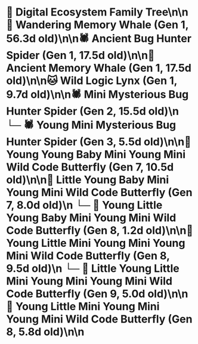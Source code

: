 # 🌳 Digital Ecosystem Family Tree\n\n🐋 Wandering Memory Whale (Gen 1, 56.3d old)\n\n🕷️ Ancient Bug Hunter Spider (Gen 1, 17.5d old)\n\n🐋 Ancient Memory Whale (Gen 1, 17.5d old)\n\n🐱 Wild Logic Lynx (Gen 1, 9.7d old)\n\n🕷️ Mini Mysterious Bug Hunter Spider (Gen 2, 15.5d old)\n  └─ 🕷️ Young Mini Mysterious Bug Hunter Spider (Gen 3, 5.5d old)\n\n🦋 Young Young Baby Mini Young Mini Wild Code Butterfly (Gen 7, 10.5d old)\n\n🦋 Little Young Baby Mini Young Mini Wild Code Butterfly (Gen 7, 8.0d old)\n  └─ 🦋 Young Little Young Baby Mini Young Mini Wild Code Butterfly (Gen 8, 1.2d old)\n\n🦋 Young Little Mini Young Mini Young Mini Wild Code Butterfly (Gen 8, 9.5d old)\n  └─ 🦋 Little Young Little Mini Young Mini Young Mini Wild Code Butterfly (Gen 9, 5.0d old)\n\n🦋 Young Little Mini Young Mini Young Mini Wild Code Butterfly (Gen 8, 5.8d old)\n\n